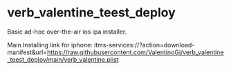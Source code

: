 # verb_valentine_teest_deploy

Basic ad-hoc over-the-air ios ipa installer.

Main Installing link for iphone: 
  itms-services://?action=download-manifest&url=https://raw.githubusercontent.com/ValentinoGi/verb_valentine_teest_deploy/main/verb_valentine.plist
